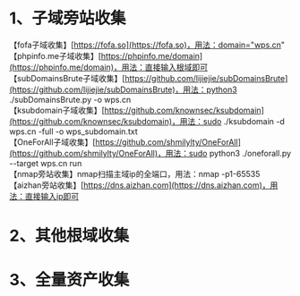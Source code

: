 # 1、子域旁站收集
【fofa子域收集】[https://fofa.so](https://fofa.so)，用法：domain="wps.cn"  
【phpinfo.me子域收集】[https://phpinfo.me/domain](https://phpinfo.me/domain)，用法：直接输入根域即可  
【subDomainsBrute子域收集】[https://github.com/lijiejie/subDomainsBrute](https://github.com/lijiejie/subDomainsBrute)，用法：python3 ./subDomainsBrute.py -o wps.cn  
【ksubdomain子域收集】[https://github.com/knownsec/ksubdomain](https://github.com/knownsec/ksubdomain)，用法：sudo ./ksubdomain -d wps.cn -full -o wps_subdomain.txt  
【OneForAll子域收集】[https://github.com/shmilylty/OneForAll](https://github.com/shmilylty/OneForAll)，用法：sudo python3 ./oneforall.py --target wps.cn run  
【nmap旁站收集】nmap扫描主域ip的全端口，用法：nmap -p1-65535  
【aizhan旁站收集】[https://dns.aizhan.com](https://dns.aizhan.com)，用法：直接输入ip即可  

# 2、其他根域收集

# 3、全量资产收集

